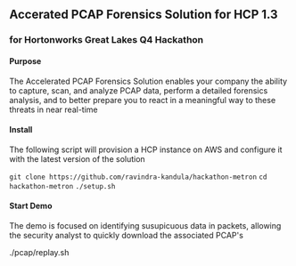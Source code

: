 ## Accerated PCAP Forensics Solution for HCP 1.3
### for Hortonworks Great Lakes Q4 Hackathon 

#### Purpose

The Accelerated PCAP Forensics Solution enables your company the ability to capture, scan, and analyze PCAP data, perform a detailed forensics analysis, and to better prepare you to react in a meaningful way to these threats in near real-time

#### Install

The following script will provision a HCP instance on AWS and configure it with the latest version of the solution

`git clone https://github.com/ravindra-kandula/hackathon-metron`
`cd hackathon-metron`
`./setup.sh`


#### Start Demo

The demo is focused on identifying susupicuous data in packets, allowing the security analyst to quickly download the associated PCAP's

./pcap/replay.sh

